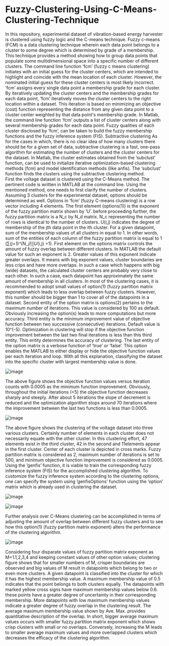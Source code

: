 # Fuzzy-Clustering-Using-C-Means-Clustering-Technique
In this repository, experimental dataset of vibration-based energy harvester is clustered using fuzzy logic and the C-means technique. 
Fuzzy c-means (FCM) is a data clustering technique wherein each data point belongs to a cluster to some degree which is determined by grade of a membership. This technique provides a method showing how to group data points that populate some multidimensional space into a specific number of different clusters. The command line function ‘fcm’ (fuzzy c means clustering) initiates with an initial guess for the cluster centers, which are intended to highlight and coincide with  the mean location of each cluster.  However, the nominated initial guess for these cluster centers is most likely incorrect. ‘fcm’ assigns every single data point a membership grade for each cluster. By iteratively updating the cluster centers and the membership grades for each data point, ‘fcm’ iteratively moves the cluster centers to the right location within a dataset. This iteration is based on minimizing an objective (cost) function representing the distance from any given data point to a cluster center weighted by that data point's membership grade. In Matlab, the command line function ‘fcm’ outputs a list of cluster centers along with several membership grades for each data point. Fuzzy qualities of each cluster disclosed by ‘fcm’, can be taken to build the fuzzy membership functions and the fuzzy inference system (FIS). 
Subtractive clustering 
As for the cases in which, there is no clear idea of  how many clusters there should be for a given set of data, subtractive clustering is a fast, one-pass algorithm for estimating the number of clusters and the cluster centers for the dataset. In Matlab, the cluster estimates obtained from the ’subclust’ function, can be used to initialize iterative optimization-based clustering methods (fcm) and model identification methods (like anfis). The ‘subclust’ function finds the clusters using the subtractive clustering method.     
First the voltage dataset is clustered using the C-Means method. The pertinent code is written in MATLAB at the command line. Using the mentioned method, one needs to first clarify the number of clusters. Assuming 3 clusters for the experimental dataset, options should be determined as well. Options in ‘fcm’ (fuzzy C-means clustering) is a row vector including 4 elements. The first element (options(1)) is the exponent of the fuzzy partition matrix shown by ‘U’. before proceeding further, the fuzzy partition matrix is a N_c by N_d matrix. N_c representing the number of rows is identical to the number of clusters. U(i,j) indicates the degree of membership of the jth data point in the ith cluster. For a given datapoint, sum of the membership values of all clusters in equal to 1. In other words, sum of the entities of each column of the fuzzy partition matrix is equal to 1 (∑_(j=1)^(N_j)▒U_(i,j) =1). First element on the options matrix controls the amount of fuzzy overlap between different clusters. In MATLAB the default value for such an exponent is 2. Greater values of this exponent indicate greater overlaps. It means with big exponent values, cluster boundaries are less crips and have more overlaps. In such a case which happens with big (wide) datasets, the calculated cluster centers are probably very close to each other. In such a case, each datapoint has approximately the same amount of membership in all clusters. In most of the clustering cases, it is recommended to adopt small values of option(1) (fuzzy partition matrix exponent) which leads to less overlap between fuzzy clusters. However, this number should be bigger than 1 to cover all of the datapoints in a dataset. Second entity of the option matrix is options(2) pertains to the maximum number of iterations. This value is considered by 100 as default. Obviously increasing the option(s) leads to more computations but more accuracy. Third entity is the minimum improvement value of objective function between two successive (consecutive) iterations. Default value is 10^(-5). Optimization in clustering will stop if the objective function improvement between the last two final iterations is less than this third entity. This entity determines the accuracy of clustering. The last entity of the option matrix is a verbose function of ‘true’ or ‘false’. This option enables the MATLAB to either display or hide the objective function values per each iteration and loop. With all this explanation, classifying the dataset into the specific cluster with largest membership value is done. 

![image](https://user-images.githubusercontent.com/61955953/156657702-b5cce1ed-8dbb-4bec-b1cd-f39e5e4f1850.png)

The above figure shows the objective function values versus iteration counts with 0.0005 as the minimum function improvement. Obviously, throughout the initial iterations (<5) the objective function decreases sharply and steeply. After about 5 iterations the slope of decrement is reduced and the optimization algorithm stops around 70 iterations where the improvement between the last two functions is less than 0.0005. 

![image](https://user-images.githubusercontent.com/61955953/156657734-99e5cdda-0c46-478f-b02b-19c360d8c550.png)

The above figure shows the clustering of the voltage dataset into three various clusters. Certainly number of elements in each cluster does not necessarily equate with the other cluster. In this clustering effort, 47 elements exist in the third cluster, 42 in the second and 11elements appear in the first cluster. Center of each cluster is depicted in cross marks. Fuzzy partition matrix is considered as 2, maximum number of iterations is set to 500, and minimum objective function improvement is considered as 0.0005.  
Using the ‘genfis’ function, it is viable to train the corresponding fuzzy inference system (FIS) for the accomplished clustering algorithm. To customize the fuzzy inference system according to the clustering options, one can specify the system using ‘genfisOptions’ function using the ‘option’ matrix which is already used in clustering the dataset. 

![image](https://user-images.githubusercontent.com/61955953/156657785-4e1d265c-ba21-4453-bc25-87a66e713fdc.png)

![image](https://user-images.githubusercontent.com/61955953/156657797-68909f8c-b4de-4122-83c9-29711ac59146.png)

Further analysis over C-Means clustering can be accomplished in terms of adjusting the amount of overlap between different fuzzy clusters and to see how this option(1) (fuzzy partition matrix exponent) alters the performance of the clustering algorithm.    

![image](https://user-images.githubusercontent.com/61955953/156657834-1ab4fffd-4d02-48e4-ac81-cd1c210bb3b3.png)


Considering four disparate values of fuzzy partition matrix exponent as M=1.1,2,3,4 and keeping constant values of other option values; clustering figure shows that for smaller numbers of M, crisper boundaries are observed and big values of M result in datapoints which belong to two or even more clusters. A given datapoint is classified into the cluster for which it has the highest membership value. A maximum membership value of 0.5 indicates that the point belongs to both clusters equally. The datapoints with marked yellow cross signs have maximum membership values below 0.6. these points have a greater degree of uncertainty in their corresponding membership. More datapoints with low maximum membership values indicate a greater degree of fuzzy overlap in the clustering result. The average maximum membership value shown by Ave. Max. provides quantitative description of the overlap. In short, bigger average maximum values occurs with smaller fuzzy partition matrix exponent which shows crisp clusters with small or no overlaps. Conversely, increasing the M leads to smaller average maximum values and more overlapped clusters which decreases the efficacy of the clustering algorithm. 
